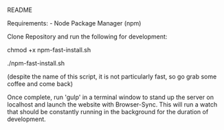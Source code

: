 README

Requirements:
    - Node Package Manager (npm)

Clone Repository and run the following for development:

chmod +x npm-fast-install.sh

./npm-fast-install.sh

(despite the name of this script, it is not particularly fast, so go grab some coffee and come back)

Once complete, run 'gulp' in a terminal window to stand up the server on localhost and launch the website with Browser-Sync. This will run a watch that should be constantly running in the background for the duration of development.